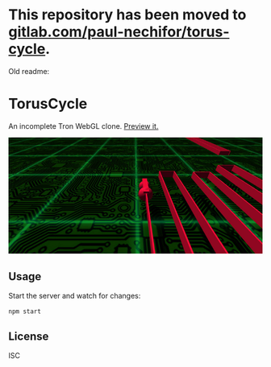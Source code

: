 # This repository has been moved to [gitlab.com/paul-nechifor/torus-cycle](http://gitlab.com/paul-nechifor/torus-cycle).

Old readme:

# TorusCycle

An incomplete Tron WebGL clone. [Preview it.][preview]

[![TorusCycle screenshot](screenshot.jpg)][preview]

## Usage

Start the server and watch for changes:

    npm start

## License

ISC

[preview]: http://nechifor.net/torus-cycle
